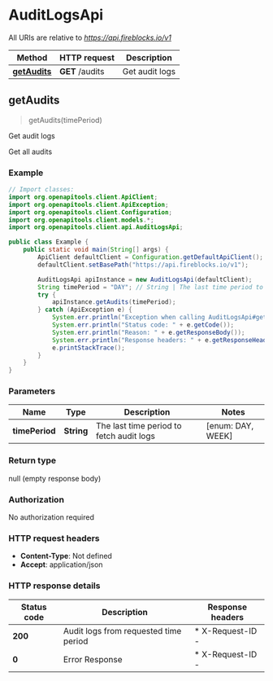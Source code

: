# AuditLogsApi

All URIs are relative to *https://api.fireblocks.io/v1*

| Method | HTTP request | Description |
|------------- | ------------- | -------------|
| [**getAudits**](AuditLogsApi.md#getAudits) | **GET** /audits | Get audit logs |



## getAudits

> getAudits(timePeriod)

Get audit logs

Get all audits

### Example

```java
// Import classes:
import org.openapitools.client.ApiClient;
import org.openapitools.client.ApiException;
import org.openapitools.client.Configuration;
import org.openapitools.client.models.*;
import org.openapitools.client.api.AuditLogsApi;

public class Example {
    public static void main(String[] args) {
        ApiClient defaultClient = Configuration.getDefaultApiClient();
        defaultClient.setBasePath("https://api.fireblocks.io/v1");

        AuditLogsApi apiInstance = new AuditLogsApi(defaultClient);
        String timePeriod = "DAY"; // String | The last time period to fetch audit logs
        try {
            apiInstance.getAudits(timePeriod);
        } catch (ApiException e) {
            System.err.println("Exception when calling AuditLogsApi#getAudits");
            System.err.println("Status code: " + e.getCode());
            System.err.println("Reason: " + e.getResponseBody());
            System.err.println("Response headers: " + e.getResponseHeaders());
            e.printStackTrace();
        }
    }
}
```

### Parameters


| Name | Type | Description  | Notes |
|------------- | ------------- | ------------- | -------------|
| **timePeriod** | **String**| The last time period to fetch audit logs | [enum: DAY, WEEK] |

### Return type

null (empty response body)

### Authorization

No authorization required

### HTTP request headers

- **Content-Type**: Not defined
- **Accept**: application/json


### HTTP response details
| Status code | Description | Response headers |
|-------------|-------------|------------------|
| **200** | Audit logs from requested time period |  * X-Request-ID -  <br>  |
| **0** | Error Response |  * X-Request-ID -  <br>  |

